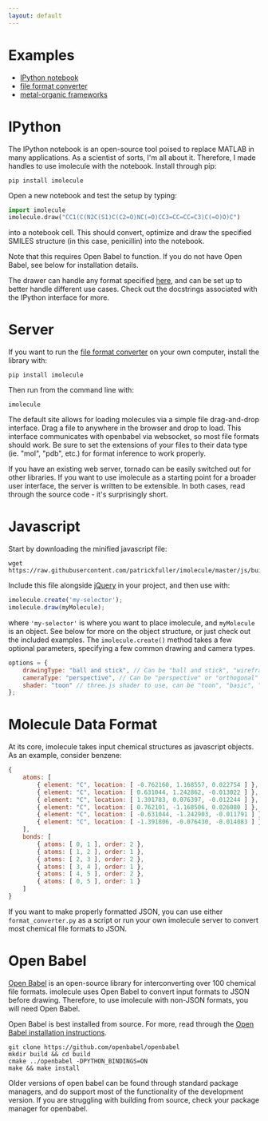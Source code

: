 ```yaml
---
layout: default
---
```


Examples
========

 * [IPython notebook](http://patrickfuller.github.io/imolecule/examples/ipython.html)
 * [file format converter](http://73.209.1.128:9000/)
 * [metal-organic frameworks](http://patrickfuller.github.io/imolecule/examples/mof.html)

IPython
=======

The IPython notebook is an open-source tool poised to replace MATLAB in many
applications. As a scientist of sorts, I'm all about it. Therefore, I made
handles to use imolecule with the notebook. Install through pip:

```
pip install imolecule
```

Open a new notebook and test the setup by typing:

```python
import imolecule
imolecule.draw("CC1(C(N2C(S1)C(C2=O)NC(=O)CC3=CC=CC=C3)C(=O)O)C")
```

into a notebook cell. This should convert, optimize and draw the specified
SMILES structure (in this case, penicillin) into the notebook.

Note that this requires Open Babel to function. If you do not have Open Babel,
see below for installation details.

The drawer can handle any format specified [here](http://openbabel.org/docs/2.3.1/FileFormats/Overview.html),
and can be set up to better handle different use cases. Check out the docstrings
associated with the IPython interface for more.

Server
======

If you want to run the [file format converter](http://73.209.1.128:9000/) on
your own computer, install the library with:

```
pip install imolecule
```

Then run from the command line with:

```
imolecule
````

The default site allows for loading molecules via a simple file drag-and-drop
interface.  Drag a file to anywhere in the browser and drop to load. This
interface communicates with openbabel via websocket, so most file formats should
work. Be sure to set the extensions of your files to their data type (ie. "mol",
"pdb", etc.) for format inference to work properly.

If you have an existing web server, tornado can be easily switched out for
other libraries. If you want to use imolecule as a starting point for a
broader user interface, the server is written to be extensible. In both cases,
read through the source code - it's surprisingly short.

Javascript
==========

Start by downloading the minified javascript file:

```
wget https://raw.githubusercontent.com/patrickfuller/imolecule/master/js/build/imolecule.min.js
```

Include this file alongside [jQuery](http://jquery.com/) in your project, and then use with:

```javascript
imolecule.create('my-selector');
imolecule.draw(myMolecule);
```

where `'my-selector'` is where you want to place imolecule, and `myMolecule` is
an object. See below for more on the object structure, or just check out the
included examples. The `imolecule.create()` method takes a few optional parameters,
specifying a few common drawing and camera types.

```javascript
options = {
    drawingType: "ball and stick", // Can be "ball and stick", "wireframe", or "space filling"
    cameraType: "perspective", // Can be "perspective" or "orthogonal"
    shader: "toon" // three.js shader to use, can be "toon", "basic", "phong", or "lambert"
};
```

Molecule Data Format
====================

At its core, imolecule takes input chemical structures as javascript objects.
As an example, consider benzene:

```javascript
{
    atoms: [
        { element: "C", location: [ -0.762160, 1.168557, 0.022754 ] },
        { element: "C", location: [ 0.631044, 1.242862, -0.013022 ] },
        { element: "C", location: [ 1.391783, 0.076397, -0.012244 ] },
        { element: "C", location: [ 0.762101, -1.168506, 0.026080 ] },
        { element: "C", location: [ -0.631044, -1.242903, -0.011791 ] },
        { element: "C", location: [ -1.391806, -0.076430, -0.014083 ] },
    ],
    bonds: [
        { atoms: [ 0, 1 ], order: 2 },
        { atoms: [ 1, 2 ], order: 1 },
        { atoms: [ 2, 3 ], order: 2 },
        { atoms: [ 3, 4 ], order: 1 },
        { atoms: [ 4, 5 ], order: 2 },
        { atoms: [ 0, 5 ], order: 1 }
    ]
}
```

If you want to make properly formatted JSON, you can use either `format_converter.py` as a script or run your own imolecule server to convert most chemical file formats to JSON.

Open Babel
==========

[Open Babel](http://openbabel.org/wiki/Main_Page) is an open-source library
for interconverting over 100 chemical file formats. imolecule uses Open Babel
to convert input formats to JSON before drawing. Therefore, to use imolecule
with non-JSON formats, you will need Open Babel.

Open Babel is best installed from source. For more, read through the
[Open Babel installation instructions](http://openbabel.org/docs/dev/Installation/install.html).

```
git clone https://github.com/openbabel/openbabel
mkdir build && cd build
cmake ../openbabel -DPYTHON_BINDINGS=ON
make && make install
```

Older versions of open babel can be found through standard package managers,
and do support most of the functionality of the development version. If you 
are struggling with building from source, check your package manager for
openbabel.
